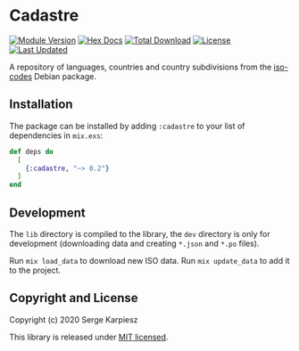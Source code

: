 # Cadastre

[![Module Version](https://img.shields.io/hexpm/v/cadastre.svg)](https://hex.pm/packages/cadastre)
[![Hex Docs](https://img.shields.io/badge/hex-docs-lightgreen.svg)](https://hexdocs.pm/cadastre/)
[![Total Download](https://img.shields.io/hexpm/dt/cadastre.svg)](https://hex.pm/packages/cadastre)
[![License](https://img.shields.io/hexpm/l/cadastre.svg)](https://github.com/Recruitee/cadastre/blob/master/LICENSE.md)
[![Last Updated](https://img.shields.io/github/last-commit/Recruitee/cadastre.svg)](https://github.com/Recruitee/cadastre/commits/master)

A repository of languages, countries and country subdivisions from the
[iso-codes](https://packages.debian.org/sid/iso-codes) Debian package.

## Installation

The package can be installed by adding `:cadastre` to your list of dependencies
in `mix.exs`:

```elixir
def deps do
  [
    {:cadastre, "~> 0.2"}
  ]
end
```

## Development

The `lib` directory is compiled to the library, the `dev` directory is only for development (downloading data and creating `*.json` and `*.po` files).

Run `mix load_data` to download new ISO data.
Run `mix update_data` to add it to the project.

## Copyright and License

Copyright (c) 2020 Serge Karpiesz

This library is released under [MIT licensed](./LICENSE.md).
